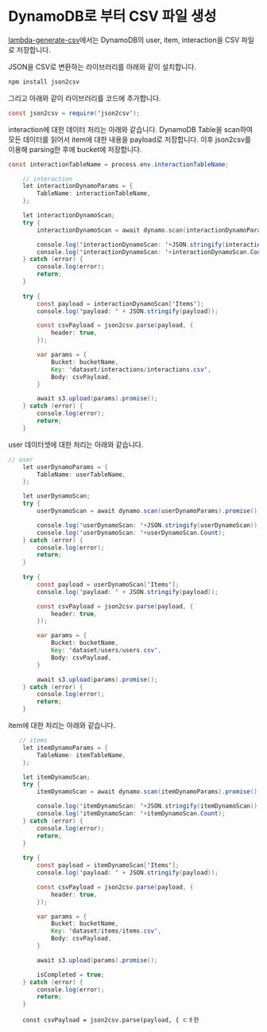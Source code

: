 # DynamoDB로 부터 CSV 파일 생성

[lambda-generate-csv](https://github.com/kyopark2014/emotion-garden/blob/main/lambda-generate-csv/index.js)에서는 DynamoDB의 user, item, interaction을 CSV 파일로 저장합니다. 

JSON을 CSV로 변환하는 라이브러리를 아래와 같이 설치합니다.

```java
npm install json2csv
```

그리고 아래와 같이 라이브러리를 코드에 추가합니다.

```java
const json2csv = require('json2csv');
```

interaction에 대한 데이터 처리는 아래와 같습니다. DynamoDB Table을 scan하여 모든 데이터를 읽어서 item에 대한 내용을 payload로 저장합니다. 이후 json2csv를 이용해 parsing한 후에 bucket에 저장합니다.


```java
const interactionTableName = process.env.interactionTableName;

    // interaction
    let interactionDynamoParams = {
        TableName: interactionTableName,
    };

    let interactionDynamoScan; 
    try {
        interactionDynamoScan = await dynamo.scan(interactionDynamoParams).promise();

        console.log('interactionDynamoScan: '+JSON.stringify(interactionDynamoScan));
        console.log('interactionDynamoScan: '+interactionDynamoScan.Count);      
    } catch (error) {
        console.log(error);
        return;
    }  
    
    try {
        const payload = interactionDynamoScan['Items'];
        console.log('payload: ' + JSON.stringify(payload)); 

        const csvPayload = json2csv.parse(payload, { 
            header: true, 
        });

        var params = {
            Bucket: bucketName,
            Key: 'dataset/interactions/interactions.csv',
            Body: csvPayload,
        }

        await s3.upload(params).promise();  
    } catch (error) {
        console.log(error);
        return;        
    }  
```

user 데이터셋에 대한 처리는 아래와 같습니다.

```java
// user
    let userDynamoParams = {
        TableName: userTableName,
    };

    let userDynamoScan; 
    try {
        userDynamoScan = await dynamo.scan(userDynamoParams).promise();

        console.log('userDynamoScan: '+JSON.stringify(userDynamoScan));
        console.log('userDynamoScan: '+userDynamoScan.Count);      
    } catch (error) {
        console.log(error);
        return;
    }  
    
    try {
        const payload = userDynamoScan['Items'];
        console.log('payload: ' + JSON.stringify(payload)); 

        const csvPayload = json2csv.parse(payload, { 
            header: true, 
        });

        var params = {
            Bucket: bucketName,
            Key: 'dataset/users/users.csv',
            Body: csvPayload,
        }

        await s3.upload(params).promise();  
    } catch (error) {
        console.log(error);
        return;        
    }
```

item에 대한 처리는 아래와 같습니다.
      
```java
   // items
    let itemDynamoParams = {
        TableName: itemTableName,
    };

    let itemDynamoScan; 
    try {
        itemDynamoScan = await dynamo.scan(itemDynamoParams).promise();

        console.log('itemDynamoScan: '+JSON.stringify(itemDynamoScan));
        console.log('itemDynamoScan: '+itemDynamoScan.Count);      
    } catch (error) {
        console.log(error);
        return;
    }  
    
    try {
        const payload = itemDynamoScan['Items'];
        console.log('payload: ' + JSON.stringify(payload)); 

        const csvPayload = json2csv.parse(payload, { 
            header: true, 
        });

        var params = {
            Bucket: bucketName,
            Key: 'dataset/items/items.csv',
            Body: csvPayload,
        }

        await s3.upload(params).promise();  

        isCompleted = true;
    } catch (error) {
        console.log(error);
        return;        
    }
```
        const csvPayload = json2csv.parse(payload, { ㄷㅐ한 
